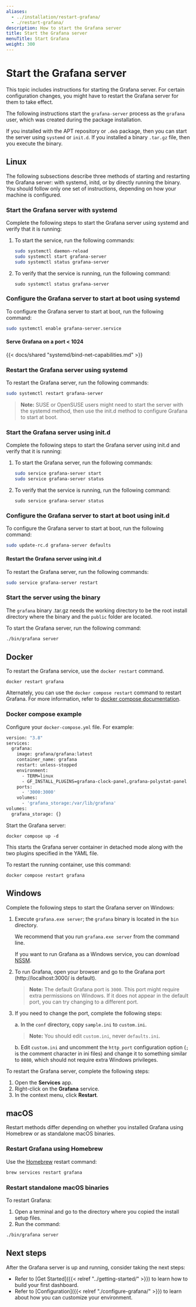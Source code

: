 ```yaml
---
aliases:
  - ../installation/restart-grafana/
  - ./restart-grafana/
description: How to start the Grafana server
title: Start the Grafana server
menuTitle: Start Grafana
weight: 300
---
```


# Start the Grafana server

This topic includes instructions for starting the Grafana server. For certain configuration changes, you might have to restart the Grafana server for them to take effect.

The following instructions start the `grafana-server` process as the `grafana` user, which was created during the package installation.

If you installed with the APT repository or `.deb` package, then you can start the server using `systemd` or `init.d`. If you installed a binary `.tar.gz` file, then you execute the binary.

## Linux

The following subsections describe three methods of starting and restarting the Grafana server: with systemd, initd, or by directly running the binary. You should follow only one set of instructions, depending on how your machine is configured.

### Start the Grafana server with systemd

Complete the following steps to start the Grafana server using systemd and verify that it is running:

1. To start the service, run the following commands:

   ```bash
   sudo systemctl daemon-reload
   sudo systemctl start grafana-server
   sudo systemctl status grafana-server
   ```

1. To verify that the service is running, run the following command:

   ```
   sudo systemctl status grafana-server
   ```

### Configure the Grafana server to start at boot using systemd

To configure the Grafana server to start at boot, run the following command:

```bash
sudo systemctl enable grafana-server.service
```

#### Serve Grafana on a port < 1024

{{< docs/shared "systemd/bind-net-capabilities.md" >}}

### Restart the Grafana server using systemd

To restart the Grafana server, run the following commands:

```bash
sudo systemctl restart grafana-server
```

> **Note:** SUSE or OpenSUSE users might need to start the server with the systemd method, then use the init.d method to configure Grafana to start at boot.

### Start the Grafana server using init.d

Complete the following steps to start the Grafana server using init.d and verify that it is running:

1. To start the Grafana server, run the following commands:

   ```bash
   sudo service grafana-server start
   sudo service grafana-server status
   ```

1. To verify that the service is running, run the following command:

   ```
   sudo service grafana-server status
   ```

### Configure the Grafana server to start at boot using init.d

To configure the Grafana server to start at boot, run the following command:

```bash
sudo update-rc.d grafana-server defaults
```

#### Restart the Grafana server using init.d

To restart the Grafana server, run the following commands:

```bash
sudo service grafana-server restart
```

### Start the server using the binary

The `grafana` binary .tar.gz needs the working directory to be the root install directory where the binary and the `public` folder are located.

To start the Grafana server, run the following command:

```bash
./bin/grafana server
```

## Docker

To restart the Grafana service, use the `docker restart` command.

`docker restart grafana`

Alternately, you can use the `docker compose restart` command to restart Grafana. For more information, refer to [docker compose documentation](https://docs.docker.com/compose/).

### Docker compose example

Configure your `docker-compose.yml` file. For example:

```bash
version: "3.8"
services:
  grafana:
    image: grafana/grafana:latest
    container_name: grafana
    restart: unless-stopped
    environment:
      - TERM=linux
      - GF_INSTALL_PLUGINS=grafana-clock-panel,grafana-polystat-panel
    ports:
      - '3000:3000'
    volumes:
      - 'grafana_storage:/var/lib/grafana'
volumes:
  grafana_storage: {}	
```

Start the Grafana server:

`docker compose up -d`

This starts the Grafana server container in detached mode along with the two plugins specified in the YAML file.

To restart the running container, use this command:

`docker compose restart grafana`

## Windows

Complete the following steps to start the Grafana server on Windows:

1. Execute `grafana.exe server`; the `grafana` binary is located in the `bin` directory.

   We recommend that you run `grafana.exe server` from the command line.

   If you want to run Grafana as a Windows service, you can download [NSSM](https://nssm.cc/).

1. To run Grafana, open your browser and go to the Grafana port (http://localhost:3000/ is default).

   > **Note:** The default Grafana port is `3000`. This port might require extra permissions on Windows. If it does not appear in the default port, you can try changing to a different port.

1. If you need to change the port, complete the following steps:

   a. In the `conf` directory, copy `sample.ini` to `custom.ini`.

   > **Note:** You should edit `custom.ini`, never `defaults.ini`.

   b. Edit `custom.ini` and uncomment the `http_port` configuration option (`;` is the comment character in ini files) and change it to something similar to `8080`, which should not require extra Windows privileges.

To restart the Grafana server, complete the following steps:

1. Open the **Services** app.
1. Right-click on the **Grafana** service.
1. In the context menu, click **Restart**.

## macOS

Restart methods differ depending on whether you installed Grafana using Homebrew or as standalone macOS binaries.

### Restart Grafana using Homebrew

Use the [Homebrew](http://brew.sh/) restart command:

```bash
brew services restart grafana
```

### Restart standalone macOS binaries

To restart Grafana:

1. Open a terminal and go to the directory where you copied the install setup files.
1. Run the command:

```bash
./bin/grafana server
```

## Next steps

After the Grafana server is up and running, consider taking the next steps:

- Refer to [Get Started]({{< relref "../getting-started/" >}}) to learn how to build your first dashboard.
- Refer to [Configuration]({{< relref "./configure-grafana/" >}}) to learn about how you can customize your environment.
